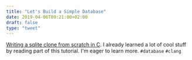```yaml
---
title: "Let's Build a Simple Database"
date: 2019-04-06T09:21:00+02:00
draft: false
type: "tweet"
---
```


[Writing a sqlite clone from scratch in C](https://cstack.github.io/db%5Ftutorial/). I already learned a lot of cool stuff
by reading part of this tutorial. I'm eager to learn more. `#database` `#clang`

